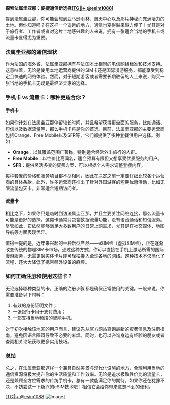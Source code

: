 **探索法属圭亚那：便捷通信新选择[[TG💪+ @esim1088](https://t.me/s/esim1088)]**

提到法属圭亚那，你可能会想到亚马逊雨林、航天中心以及那片神秘而充满活力的土地。但你知道吗？在这样一个遥远的地方，通信也变得越来越方便了！尤其是对于旅行者、工作者或者对这片土地感兴趣的人来说，拥有一张适合当地的手机卡或流量卡显得尤为重要。

### 法属圭亚那的通信现状

作为法国的海外省，法属圭亚那拥有与法国本土相同的电信网络标准和技术支持。这意味着，无论是使用本地运营商提供的SIM卡还是国际漫游服务，都能享受到稳定且快速的网络体验。然而，对于短期游客或者需要长期驻留的人士来说，购买一张当地的手机卡无疑是最经济实惠的选择。

### 手机卡 vs 流量卡：哪种更适合你？

#### 手机卡

如果你计划在法属圭亚那停留较长时间，并且希望获得更全面的服务，比如通话、短信以及数据流量等，那么手机卡将是你的首选。目前，法属圭亚那的主要运营商包括Orange、Free Mobile以及SFR等，它们都提供了多种套餐供用户选择。例如：

- **Orange**：以其覆盖范围广著称，特别适合经常外出旅行的人群。
- **Free Mobile**：以性价比高闻名，适合预算有限但又想享受优质服务的用户。
- **SFR**：提供灵活多变的资费方案，可以根据个人需求调整套餐内容。

每种套餐的价格和服务项目都不尽相同，因此在决定之前一定要仔细比较各个运营商的具体条款。此外，许多运营商还推出了针对外国游客的短期优惠活动，比如无限流量包天卡，非常适合短期访问者。

#### 流量卡

相比之下，如果你只是临时到访法属圭亚那，并且主要关注网络连接，那么流量卡可能是更好的选择。这类卡通常只包含数据流量功能，没有语音通话和短信服务。尽管如此，它依然能够满足大多数用户的日常上网需求，尤其是在社交媒体、地图导航等方面表现优异。

值得一提的是，近年来兴起的一种新型产品——eSIM卡（虚拟SIM卡），正在逐渐改变传统的物理SIM卡市场。通过这种方式，你可以直接在手机上激活所需的国际漫游服务，无需更换实体卡片即可轻松接入全球各地的网络。这种技术不仅简化了流程，还大大降低了携带额外设备的麻烦。

### 如何正确注册和使用这些卡？

无论选择哪种类型的卡，正确的注册步骤都是确保正常使用的关键。一般来说，你需要准备以下材料：

1. 有效的身份证明文件；
2. 一张银行卡用于支付费用；
3. 一部支持当地频段的智能手机。

对于初次接触该地区的用户而言，建议先从官方网站查询最新的资费信息及注册指南，避免因语言障碍导致不必要的麻烦。同时，也可以咨询身边有经验的朋友或者查阅相关论坛获取更多实用技巧。

### 总结

总之，在法属圭亚那这样一个兼具自然美景与现代化设施的地方，合理利用当地的通信资源将极大提升你的生活质量和工作效率。无论是追求极致性价比的流量卡，还是兼顾全方位需求的传统手机卡，总有一款能满足你的期待。如果你还在犹豫不决，不妨尝试一下新兴的eSIM技术吧！相信它会给你带来意想不到的便利。

[[TG💪+ @esim1088](https://t.me/s/esim1088) ![Image](https://i.postimg.cc/4NQfJmqS/Snipaste-2025-05-13-00-14-12.png)]